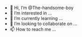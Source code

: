 - 👋 Hi, I’m @The-handsome-boy
- 👀 I’m interested in ...
- 🌱 I’m currently learning ...
- 💞️ I’m looking to collaborate on ...
- 📫 How to reach me ...

<!---
The-handsome-boy/The-handsome-boy is a ✨ special ✨ repository because its `README.md` (this file) appears on your GitHub profile.
You can click the Preview link to take a look at your changes.
--->
